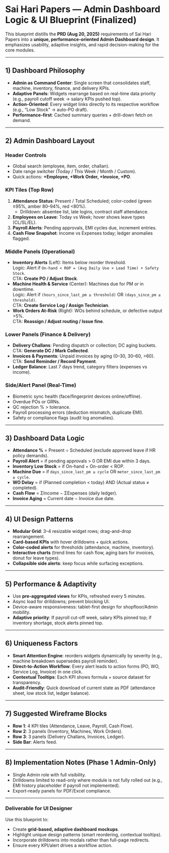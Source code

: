 # Sai Hari Papers — Admin Dashboard Logic & UI Blueprint (Finalized)

This blueprint distills the **PRD (Aug 20, 2025)** requirements of Sai Hari Papers into a **unique, performance-oriented Admin Dashboard design**. It emphasizes usability, adaptive insights, and rapid decision-making for the core modules.

---

## 1) Dashboard Philosophy
- **Admin as Command Center**: Single screen that consolidates staff, machine, inventory, finance, and delivery KPIs.
- **Adaptive Panels**: Widgets rearrange based on real-time data priority (e.g., payroll cutoff week → salary KPIs pushed top).
- **Action-Oriented**: Every widget links directly to its respective workflow (e.g., “Low Stock” → auto-PO draft).
- **Performance-first**: Cached summary queries + drill-down fetch on demand.

---

## 2) Admin Dashboard Layout

### Header Controls
- Global search (employee, item, order, challan).
- Date range switcher (Today / This Week / Month / Custom).
- Quick actions: **+Employee, +Work Order, +Invoice, +PO**.

### KPI Tiles (Top Row)
1. **Attendance Status**: Present / Total Scheduled; color-coded (green ≥95%, amber 80–94%, red <80%).
   - Drilldown: absentee list, late logins, contract staff attendance.
2. **Employees on Leave**: Today vs Week; hover shows leave types (CL/SL/EL).
3. **Payroll Alerts**: Pending approvals, EMI cycles due, increment entries.
4. **Cash Flow Snapshot**: Income vs Expenses today; ledger anomalies flagged.

### Middle Panels (Operational)
- **Inventory Alerts** (Left): Items below reorder threshold.  
  Logic: Alert if `On-hand < ROP = (Avg Daily Use × Lead Time) + Safety Stock`.  
  CTA: **Create PO / Adjust Stock**.
- **Machine Health & Service** (Center): Machines due for PM or in downtime.  
  Logic: Alert if `(hours_since_last_pm ≥ threshold)` OR `(days_since_pm ≥ threshold)`.  
  CTA: **Create Service Log / Assign Technician**.
- **Work Orders At-Risk** (Right): WOs behind schedule, or defective output >5%.  
  CTA: **Reassign / Adjust routing / Issue fine**.

### Lower Panels (Finance & Delivery)
- **Delivery Challans**: Pending dispatch or collection; DC aging buckets.  
  CTA: **Generate DC / Mark Collected**.
- **Invoices & Payments**: Unpaid invoices by aging (0–30, 30–60, >60).  
  CTA: **Send Reminder / Record Payment**.
- **Ledger Balance**: Last 7 days trend, category filters (expenses vs income).

### Side/Alert Panel (Real-Time)
- Biometric sync health (face/fingerprint devices online/offline).
- Overdue POs or GRNs.
- QC rejection % > tolerance.
- Payroll processing errors (deduction mismatch, duplicate EMI).
- Safety or compliance flags (audit log anomalies).

---

## 3) Dashboard Data Logic

- **Attendance %** = Present ÷ Scheduled (exclude approved leave if HR policy demands).
- **Payroll Alert** = if pending approvals > 0 OR EMI due within 3 days.
- **Inventory Low Stock** = if On-hand + On-order < ROP.
- **Machine Due** = if `days_since_last_pm ≥ cycle` OR `meter_since_last_pm ≥ cycle`.
- **WO Delay** = if (Planned completion < today) AND (Actual status ≠ completed).
- **Cash Flow** = ΣIncome − ΣExpenses (daily ledger).
- **Invoice Aging** = Current date − Invoice due date.

---

## 4) UI Design Patterns
- **Modular Grid**: 3–4 resizable widget rows; drag-and-drop rearrangement.
- **Card-based KPIs** with hover drilldowns + quick actions.
- **Color-coded alerts** for thresholds (attendance, machine, inventory).
- **Interactive charts** (trend lines for cash flow, aging bars for invoices, donut for leave types).
- **Collapsible side alerts**: keep focus while surfacing exceptions.

---

## 5) Performance & Adaptivity
- Use **pre-aggregated views** for KPIs, refreshed every 5 minutes.
- Async load for drilldowns; prevent blocking UI.
- Device-aware responsiveness: tablet-first design for shopfloor/Admin mobility.
- **Adaptive priority**: If payroll cut-off week, salary KPIs pinned top; if inventory shortage, stock alerts pinned top.

---

## 6) Uniqueness Factors
- **Smart Attention Engine**: reorders widgets dynamically by severity (e.g., machine breakdown supersedes payroll reminder).
- **Direct-to-Action Workflow**: Every alert leads to action forms (PO, WO, Service Log, Invoice) in one click.
- **Contextual Tooltips**: Each KPI shows formula + source dataset for transparency.
- **Audit-Friendly**: Quick download of current state as PDF (attendance sheet, low stock list, ledger balance).

---

## 7) Suggested Wireframe Blocks
- **Row 1**: 4 KPI tiles (Attendance, Leave, Payroll, Cash Flow).
- **Row 2**: 3 panels (Inventory, Machines, Work Orders).
- **Row 3**: 3 panels (Delivery Challans, Invoices, Ledger).
- **Side Bar**: Alerts feed.

---

## 8) Implementation Notes (Phase 1 Admin-Only)
- Single Admin role with full visibility.
- Drilldowns limited to read-only where module is not fully rolled out (e.g., EMI history placeholder if payroll not implemented).
- Export-ready panels for PDF/Excel compliance.

---

### Deliverable for UI Designer
Use this blueprint to:
- Create **grid-based, adaptive dashboard mockups**.
- Highlight unique design patterns (smart reordering, contextual tooltips).
- Incorporate drilldowns into modals rather than full-page redirects.
- Ensure every KPI/alert drives a workflow action.

